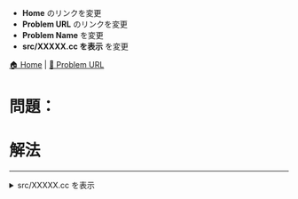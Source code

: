 - **Home** のリンクを変更
- **Problem URL** のリンクを変更
- **Problem Name** を変更
- **src/XXXXX.cc を表示** を変更

[🏠 Home](../README.md)  |  [🔗 Problem URL]()

# 問題：<Problem Name>

# 解法

---------------------------------------------------------------------------------------------

<details>
<summary>src/XXXXX.cc を表示</summary>

```cpp
```

</details>

